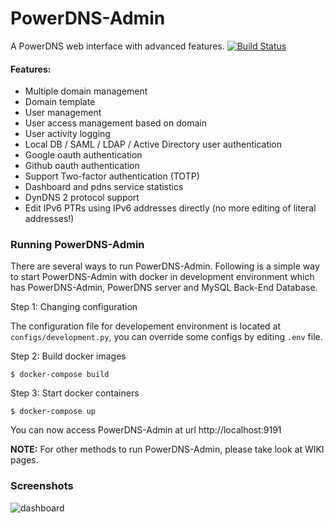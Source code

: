# PowerDNS-Admin
A PowerDNS web interface with advanced features.
[![Build Status](https://travis-ci.org/ngoduykhanh/PowerDNS-Admin.svg?branch=master)](https://travis-ci.org/ngoduykhanh/PowerDNS-Admin)

#### Features:
- Multiple domain management
- Domain template
- User management
- User access management based on domain
- User activity logging
- Local DB / SAML / LDAP / Active Directory user authentication
- Google oauth authentication
- Github oauth authentication
- Support Two-factor authentication (TOTP)
- Dashboard and pdns service statistics
- DynDNS 2 protocol support
- Edit IPv6 PTRs using IPv6 addresses directly (no more editing of literal addresses!)

### Running PowerDNS-Admin
There are several ways to run PowerDNS-Admin. Following is a simple way to start PowerDNS-Admin with docker in development environment which has PowerDNS-Admin, PowerDNS server and MySQL Back-End Database.

Step 1: Changing configuration

The configuration file for developement environment is located at `configs/development.py`, you can override some configs by editing `.env` file.

Step 2: Build docker images

```$ docker-compose build```

Step 3: Start docker containers

```$ docker-compose up```

You can now access PowerDNS-Admin at url http://localhost:9191

**NOTE:** For other methods to run PowerDNS-Admin, please take look at WIKI pages.

### Screenshots
![dashboard](https://user-images.githubusercontent.com/6447444/44068603-0d2d81f6-9fa5-11e8-83af-14e2ad79e370.png)

